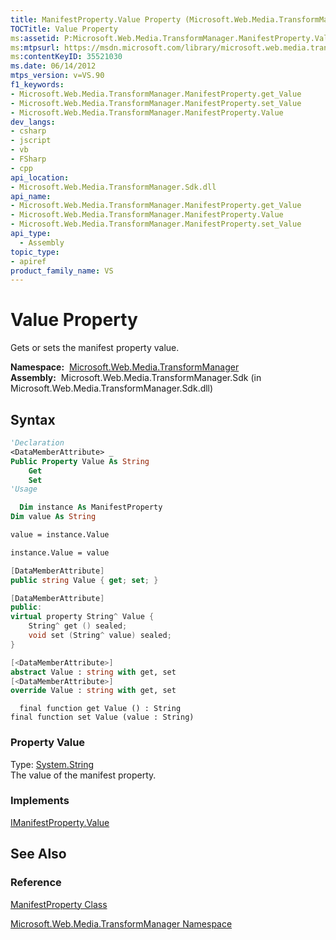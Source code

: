 ```yaml
---
title: ManifestProperty.Value Property (Microsoft.Web.Media.TransformManager)
TOCTitle: Value Property
ms:assetid: P:Microsoft.Web.Media.TransformManager.ManifestProperty.Value
ms:mtpsurl: https://msdn.microsoft.com/library/microsoft.web.media.transformmanager.manifestproperty.value(v=VS.90)
ms:contentKeyID: 35521030
ms.date: 06/14/2012
mtps_version: v=VS.90
f1_keywords:
- Microsoft.Web.Media.TransformManager.ManifestProperty.get_Value
- Microsoft.Web.Media.TransformManager.ManifestProperty.set_Value
- Microsoft.Web.Media.TransformManager.ManifestProperty.Value
dev_langs:
- csharp
- jscript
- vb
- FSharp
- cpp
api_location:
- Microsoft.Web.Media.TransformManager.Sdk.dll
api_name:
- Microsoft.Web.Media.TransformManager.ManifestProperty.get_Value
- Microsoft.Web.Media.TransformManager.ManifestProperty.Value
- Microsoft.Web.Media.TransformManager.ManifestProperty.set_Value
api_type:
  - Assembly
topic_type:
- apiref
product_family_name: VS
---
```


# Value Property

Gets or sets the manifest property value.

**Namespace:**  [Microsoft.Web.Media.TransformManager](microsoft-web-media-transformmanager-namespace.md)  
**Assembly:**  Microsoft.Web.Media.TransformManager.Sdk (in Microsoft.Web.Media.TransformManager.Sdk.dll)

## Syntax

```vb
'Declaration
<DataMemberAttribute> _
Public Property Value As String
    Get
    Set
'Usage

  Dim instance As ManifestProperty
Dim value As String

value = instance.Value

instance.Value = value
```

```csharp
[DataMemberAttribute]
public string Value { get; set; }
```

```cpp
[DataMemberAttribute]
public:
virtual property String^ Value {
    String^ get () sealed;
    void set (String^ value) sealed;
}
```

``` fsharp
[<DataMemberAttribute>]
abstract Value : string with get, set
[<DataMemberAttribute>]
override Value : string with get, set
```

```jscript
  final function get Value () : String
final function set Value (value : String)
```

### Property Value

Type: [System.String](https://msdn.microsoft.com/library/s1wwdcbf)  
The value of the manifest property.  

### Implements

[IManifestProperty.Value](imanifestproperty-value-property-microsoft-web-media-transformmanager.md)  

## See Also

### Reference

[ManifestProperty Class](manifestproperty-class-microsoft-web-media-transformmanager.md)

[Microsoft.Web.Media.TransformManager Namespace](microsoft-web-media-transformmanager-namespace.md)
